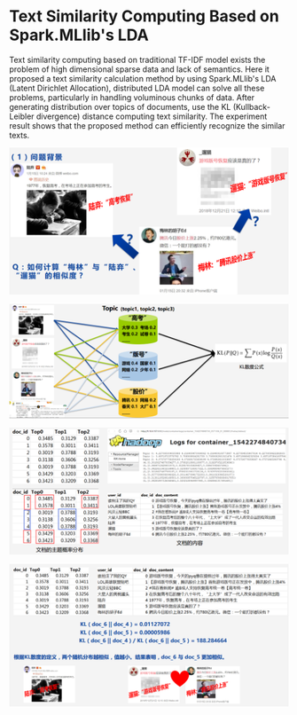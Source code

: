 # Text Similarity Computing Based on Spark.MLlib's LDA
Text similarity computing based on traditional TF-IDF model exists the problem of high dimensional sparse data and lack of semantics. Here it proposed a text similarity calculation method by using Spark.MLlib's LDA (Latent Dirichlet Allocation), distributed LDA model can solve all these problems, particularly in handling voluminous chunks of data. After generating distribution over topics of documents, use the KL (Kullback-Leibler divergence) distance computing text similarity. The experiment result shows that the proposed method can efficiently recognize the similar texts.

 ![image](https://github.com/yangym6/text-similarity-spark-lda/blob/master/screenshots/sim_1.png)
 
 ![image](https://github.com/yangym6/text-similarity-spark-lda/blob/master/screenshots/sim_2.png)
  
 ![image](https://github.com/yangym6/text-similarity-spark-lda/blob/master/screenshots/sim_3.png)
 
 ![image](https://github.com/yangym6/text-similarity-spark-lda/blob/master/screenshots/sim_4.png)
